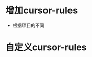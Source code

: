 















# 增加cursor-rules
- 根据项目的不同


# 自定义cursor-rules




































































































